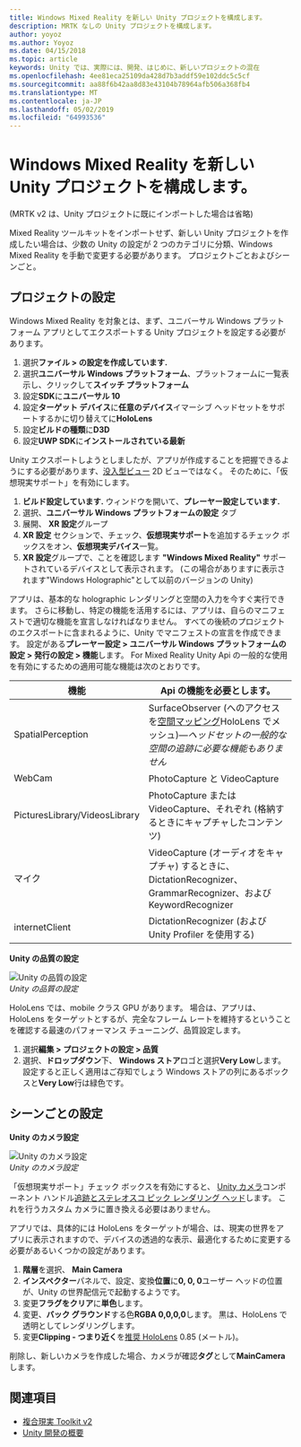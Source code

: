 ```yaml
---
title: Windows Mixed Reality を新しい Unity プロジェクトを構成します。
description: MRTK なしの Unity プロジェクトを構成します。
author: yoyoz
ms.author: Yoyoz
ms.date: 04/15/2018
ms.topic: article
keywords: Unity では、実際には、開発、はじめに、新しいプロジェクトの混在
ms.openlocfilehash: 4ee81eca25109da428d7b3addf59e102ddc5c5cf
ms.sourcegitcommit: aa88f6b42aa8d83e43104b78964afb506a368fb4
ms.translationtype: MT
ms.contentlocale: ja-JP
ms.lasthandoff: 05/02/2019
ms.locfileid: "64993536"
---
```

# <a name="configure-a-new-unity-project-for-windows-mixed-reality"></a>Windows Mixed Reality を新しい Unity プロジェクトを構成します。 

(MRTK v2 は、Unity プロジェクトに既にインポートした場合は省略)

Mixed Reality ツールキットをインポートせず、新しい Unity プロジェクトを作成したい場合は、少数の Unity の設定が 2 つのカテゴリに分類、Windows Mixed Reality を手動で変更する必要があります。 プロジェクトごとおよびシーンごと。

## <a name="per-project-settings"></a>プロジェクトの設定

Windows Mixed Reality を対象とは、まず、ユニバーサル Windows プラットフォーム アプリとしてエクスポートする Unity プロジェクトを設定する必要があります。
1. 選択**ファイル > の設定を作成しています.**
2. 選択**ユニバーサル Windows プラットフォーム**、プラットフォームに一覧表示し、クリックして**スイッチ プラットフォーム**
3. 設定**SDK**に**ユニバーサル 10**
4. 設定**ターゲット デバイス**に**任意のデバイス**イマーシブ ヘッドセットをサポートするかに切り替えてに**HoloLens**
5. 設定**ビルドの種類**に**D3D**
6. 設定**UWP SDK**に**インストールされている最新**

Unity エクスポートしようとしましたが、アプリが作成することを把握できるようにする必要があります、[没入型ビュー](app-views.md) 2D ビューではなく。 そのために、「仮想現実サポート」を有効にします。
1. **ビルド設定しています.** ウィンドウを開いて、**プレーヤー設定しています.**
2. 選択、**ユニバーサル Windows プラットフォームの設定** タブ
3. 展開、 **XR 設定**グループ
4. **XR 設定** セクションで、チェック、**仮想現実サポート**を追加するチェック ボックスをオン、**仮想現実デバイス**一覧。
5. **XR 設定**グループで、ことを確認します **"Windows Mixed Reality"** サポートされているデバイスとして表示されます。 (この場合がありますに表示されます"Windows Holographic"として以前のバージョンの Unity)

アプリは、基本的な holographic レンダリングと空間の入力を今すぐ実行できます。 さらに移動し、特定の機能を活用するには、アプリは、自らのマニフェストで適切な機能を宣言しなければなりません。 すべての後続のプロジェクトのエクスポートに含まれるように、Unity でマニフェストの宣言を作成できます。 設定がある**プレーヤー設定 > ユニバーサル Windows プラットフォームの設定 > 発行の設定 > 機能**します。 For Mixed Reality Unity Api の一般的な使用を有効にするための適用可能な機能は次のとおりです。

|  機能  |  Api の機能を必要とします。 | 
|----------|----------|
|  SpatialPerception  |  SurfaceObserver (へのアクセスを[空間マッピング](spatial-mapping.md)HoloLens でメッシュ)&mdash;*ヘッドセットの一般的な空間の追跡に必要な機能もありません* | 
|  WebCam  |  PhotoCapture と VideoCapture | 
|  PicturesLibrary/VideosLibrary  |  PhotoCapture または VideoCapture、それぞれ (格納するときにキャプチャしたコンテンツ) | 
|  マイク  |  VideoCapture (オーディオをキャプチャ) するときに、DictationRecognizer、GrammarRecognizer、および KeywordRecognizer | 
|  internetClient  |  DictationRecognizer (および Unity Profiler を使用する) | 

**Unity の品質の設定**

![Unity の品質の設定](images/unityqualitysettings-350px.png)<br>
*Unity の品質の設定*

HoloLens では、mobile クラス GPU があります。 場合は、アプリは、HoloLens をターゲットとするが、完全なフレーム レートを維持するということを確認する最速のパフォーマンス チューニング、品質設定します。
1. 選択**編集 > プロジェクトの設定 > 品質**
2. 選択、**ドロップダウン**下、 **Windows ストア**ロゴと選択**Very Low**します。 設定すると正しく適用はご存知でしょう Windows ストアの列にあるボックスと**Very Low**行は緑色です。

## <a name="per-scene-settings"></a>シーンごとの設定

**Unity のカメラ設定**

![Unity のカメラ設定](images/Unitycamerasettings.png)<br>
*Unity のカメラ設定*

「仮想現実サポート」チェック ボックスを有効にすると、 [Unity カメラ](camera-in-unity.md)コンポーネント ハンドル[追跡とステレオスコ ピック レンダリング ヘッド](rendering.md)します。 これを行うカスタム カメラに置き換える必要はありません。

アプリでは、具体的には HoloLens をターゲットが場合、は、現実の世界をアプリに表示されますので、デバイスの透過的な表示、最適化するために変更する必要があるいくつかの設定があります。
1. **階層**を選択、 **Main Camera**
2. **インスペクター**パネルで、設定、変換**位置**に**0, 0, 0**ユーザー ヘッドの位置が、Unity の世界配信元で起動するようです。
3. 変更**フラグをクリア**に**単色**します。
4. 変更、**バック グラウンド**する色**RGBA 0,0,0,0**します。 黒は、HoloLens で透明としてレンダリングします。
5. 変更**Clipping - つまり近く**を[推奨 HoloLens](camera-in-unity.md#clip-planes) 0.85 (メートル)。

削除し、新しいカメラを作成した場合、カメラが確認**タグ**として**MainCamera**します。


## <a name="see-also"></a>関連項目
* [複合現実 Toolkit v2](mrtk-getting-started.md)
* [Unity 開発の概要](unity-development-overview.md)
